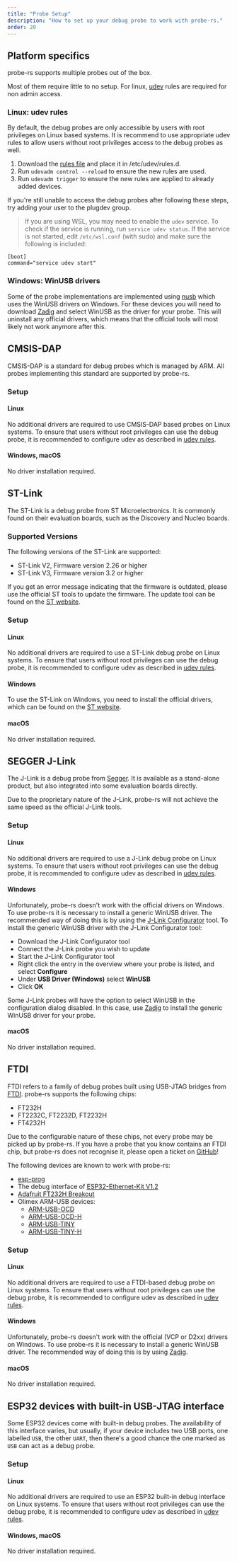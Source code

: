 ```yaml
---
title: "Probe Setup"
description: "How to set up your debug probe to work with probe-rs."
order: 20
---
```


## Platform specifics

probe-rs supports multiple probes out of the box.

Most of them require little to no setup. For linux, [udev](#linux%3A-udev-rules) rules
are required for non admin access.

### Linux: udev rules

By default, the debug probes are only accessible by users with root privileges
on Linux based systems. It is recommend to use appropriate udev rules to allow
users without root privileges access to the debug probes as well.

1. Download the <a href="/files/69-probe-rs.rules" download>rules file</a> and place
   it in /etc/udev/rules.d.
2. Run `udevadm control --reload` to ensure the new rules are used.
3. Run `udevadm trigger` to ensure the new rules are applied to already added
   devices.

If you're still unable to access the debug probes after following these steps,
try adding your user to the plugdev group.

[^1]: The file needs to have an initial number lower than 73, otherwise the udev
rules do not get applied properly. See
[this Github discussion](https://github.com/systemd/systemd/issues/4288#issuecomment-348166161)
for more information.

> If you are using WSL, you may need to enable the `udev` service. To check if the service is
> running, run `service udev status`. If the service is not started, edit `/etc/wsl.conf`
> (with sudo) and make sure the following is included:

```
[boot]
command="service udev start"
```

### Windows: WinUSB drivers

Some of the probe implementations are implemented using [nusb](https://crates.io/crates/nusb) which
uses the WinUSB drivers on Windows. For these devices you will need to download
[Zadig](https://zadig.akeo.ie/) and select WinUSB as the driver for your probe. This will uninstall
any official drivers, which means that the official tools will most likely not work anymore after
this.

## CMSIS-DAP

CMSIS-DAP is a standard for debug probes which is managed by ARM. All probes
implementing this standard are supported by probe-rs.

### Setup

#### Linux

No additional drivers are required to use CMSIS-DAP based probes on Linux
systems. To ensure that users without root privileges can use the debug probe,
it is recommended to configure udev as described in [udev rules](#linux%3A-udev-rules).

#### Windows, macOS

No driver installation required.

## ST-Link

The ST-Link is a debug probe from ST Microelectronics. It is commonly found on
their evaluation boards, such as the Discovery and Nucleo boards.

### Supported Versions

The following versions of the ST-Link are supported:

- ST-Link V2, Firmware version 2.26 or higher
- ST-Link V3, Firmware version 3.2 or higher

If you get an error message indicating that the firmware is outdated, please use
the official ST tools to update the firmware. The update tool can be found on
the [ST website](https://www.st.com/en/development-tools/stsw-link007.html).

### Setup

#### Linux

No additional drivers are required to use a ST-Link debug probe on Linux
systems. To ensure that users without root privileges can use the debug probe,
it is recommended to configure udev as described in [udev rules](#linux%3A-udev-rules).

#### Windows

To use the ST-Link on Windows, you need to install the official drivers, which
can be found on the
[ST website](https://www.st.com/en/development-tools/stsw-link009.html).

#### macOS

No driver installation required.

## SEGGER J-Link

The J-Link is a debug probe from [Segger](https://www.segger.com/). It is
available as a stand-alone product, but also integrated into some evaluation boards
directly.

Due to the proprietary nature of the J-Link, probe-rs will not achieve the same
speed as the official J-Link tools.

### Setup

#### Linux

No additional drivers are required to use a J-Link debug probe on Linux systems.
To ensure that users without root privileges can use the debug probe, it is
recommended to configure udev as described in [udev rules](#linux%3A-udev-rules).

#### Windows

Unfortunately, probe-rs doesn't work with the official drivers on Windows. To
use probe-rs it is necessary to install a generic WinUSB driver. The recommended
way of doing this is by using the 
[J-Link Configurator](https://www.segger.com/products/debug-probes/j-link/tools/j-link-configurator/)
tool. To install the generic WinUSB driver with the J-Link Configurator tool:

- Download the J-Link Configurator tool
- Connect the J-Link probe you wish to update
- Start the J-Link Configurator tool
- Right click the entry in the overview where your probe is listed, and select
**Configure**
- Under **USB Driver (Windows)** select **WinUSB**
- Click **OK**

Some J-Link probes will have the option to select WinUSB in the configuration
dialog disabled. In this case, use [Zadig](#windows%3A-winusb-drivers) to
install the generic WinUSB driver for your probe.

#### macOS

No driver installation required.

## FTDI

FTDI refers to a family of debug probes built using USB-JTAG bridges from
[FTDI](https://ftdichip.com/). probe-rs supports the following chips:

- FT232H
- FT2232C, FT2232D, FT2232H
- FT4232H

Due to the configurable nature of these chips, not every probe may be picked up by probe-rs. If you
have a probe that you know contains an FTDI chip, but probe-rs does not recognise it, please open
a ticket on [GitHub](https://github.com/probe-rs/probe-rs/issues/new?assignees=&labels=enhancement&projects=&template=feature_request.md&title=)!

The following devices are known to work with probe-rs:

- [esp-prog](https://docs.espressif.com/projects/espressif-esp-dev-kits/en/latest/other/esp-prog/user_guide.html)
- The debug interface of [ESP32-Ethernet-Kit V1.2](https://docs.espressif.com/projects/esp-idf/en/latest/esp32/hw-reference/esp32/get-started-ethernet-kit.html)
- [Adafruit FT232H Breakout](https://learn.adafruit.com/adafruit-ft232h-breakout)
- Olimex ARM-USB devices:
   - [ARM-USB-OCD](https://www.olimex.com/Products/ARM/JTAG/ARM-USB-OCD/)
   - [ARM-USB-OCD-H](https://www.olimex.com/Products/ARM/JTAG/ARM-USB-OCD-H/)
   - [ARM-USB-TINY](https://www.olimex.com/Products/ARM/JTAG/ARM-USB-TINY/)
   - [ARM-USB-TINY-H](https://www.olimex.com/Products/ARM/JTAG/ARM-USB-TINY-H/)

### Setup

#### Linux

No additional drivers are required to use a FTDI-based debug probe on Linux systems.
To ensure that users without root privileges can use the debug probe, it is
recommended to configure udev as described in [udev rules](#linux%3A-udev-rules).

#### Windows

Unfortunately, probe-rs doesn't work with the official (VCP or D2xx) drivers on Windows. To
use probe-rs it is necessary to install a generic WinUSB driver. The recommended
way of doing this is by using [Zadig](#windows%3A-winusb-drivers).

#### macOS

No driver installation required.

## ESP32 devices with built-in USB-JTAG interface

Some ESP32 devices come with built-in debug probes. The availability of this interface varies,
but usually, if your device includes two USB ports, one labelled `USB`, the other `UART`, then
there's a good chance the one marked as `USB` can act as a debug probe.

### Setup

#### Linux

No additional drivers are required to use an ESP32 built-in debug interface on Linux systems.
To ensure that users without root privileges can use the debug probe, it is
recommended to configure udev as described in [udev rules](#linux%3A-udev-rules).

#### Windows, macOS

No driver installation required.
